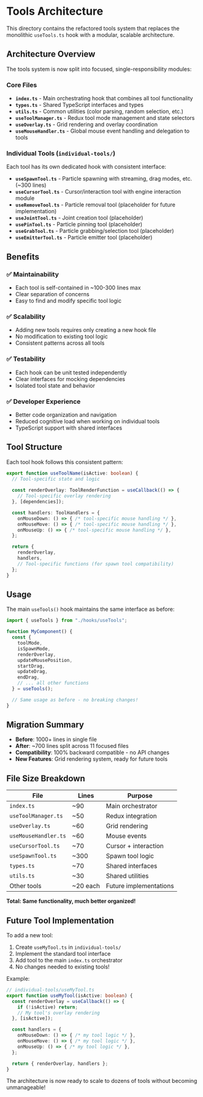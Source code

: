 # Tools Architecture

This directory contains the refactored tools system that replaces the monolithic `useTools.ts` hook with a modular, scalable architecture.

## Architecture Overview

The tools system is now split into focused, single-responsibility modules:

### Core Files

- **`index.ts`** - Main orchestrating hook that combines all tool functionality
- **`types.ts`** - Shared TypeScript interfaces and types
- **`utils.ts`** - Common utilities (color parsing, random selection, etc.)
- **`useToolManager.ts`** - Redux tool mode management and state selectors
- **`useOverlay.ts`** - Grid rendering and overlay coordination
- **`useMouseHandler.ts`** - Global mouse event handling and delegation to tools

### Individual Tools (`individual-tools/`)

Each tool has its own dedicated hook with consistent interface:

- **`useSpawnTool.ts`** - Particle spawning with streaming, drag modes, etc. (~300 lines)
- **`useCursorTool.ts`** - Cursor/interaction tool with engine interaction module
- **`useRemoveTool.ts`** - Particle removal tool (placeholder for future implementation)
- **`useJointTool.ts`** - Joint creation tool (placeholder)
- **`usePinTool.ts`** - Particle pinning tool (placeholder)
- **`useGrabTool.ts`** - Particle grabbing/selection tool (placeholder)
- **`useEmitterTool.ts`** - Particle emitter tool (placeholder)

## Benefits

### ✅ **Maintainability**
- Each tool is self-contained in ~100-300 lines max
- Clear separation of concerns
- Easy to find and modify specific tool logic

### ✅ **Scalability**
- Adding new tools requires only creating a new hook file
- No modification to existing tool logic
- Consistent patterns across all tools

### ✅ **Testability**
- Each hook can be unit tested independently
- Clear interfaces for mocking dependencies
- Isolated tool state and behavior

### ✅ **Developer Experience**
- Better code organization and navigation
- Reduced cognitive load when working on individual tools
- TypeScript support with shared interfaces

## Tool Structure

Each tool hook follows this consistent pattern:

```typescript
export function useToolName(isActive: boolean) {
  // Tool-specific state and logic
  
  const renderOverlay: ToolRenderFunction = useCallback(() => {
    // Tool-specific overlay rendering
  }, [dependencies]);

  const handlers: ToolHandlers = {
    onMouseDown: () => { /* tool-specific mouse handling */ },
    onMouseMove: () => { /* tool-specific mouse handling */ },
    onMouseUp: () => { /* tool-specific mouse handling */ },
  };

  return {
    renderOverlay,
    handlers,
    // Tool-specific functions (for spawn tool compatibility)
  };
}
```

## Usage

The main `useTools()` hook maintains the same interface as before:

```typescript
import { useTools } from "./hooks/useTools";

function MyComponent() {
  const {
    toolMode,
    isSpawnMode,
    renderOverlay,
    updateMousePosition,
    startDrag,
    updateDrag,
    endDrag,
    // ... all other functions
  } = useTools();

  // Same usage as before - no breaking changes!
}
```

## Migration Summary

- **Before**: 1000+ lines in single file
- **After**: ~700 lines split across 11 focused files
- **Compatibility**: 100% backward compatible - no API changes
- **New Features**: Grid rendering system, ready for future tools

## File Size Breakdown

| File | Lines | Purpose |
|------|-------|---------|
| `index.ts` | ~90 | Main orchestrator |
| `useToolManager.ts` | ~50 | Redux integration |
| `useOverlay.ts` | ~60 | Grid rendering |
| `useMouseHandler.ts` | ~60 | Mouse events |
| `useCursorTool.ts` | ~70 | Cursor + interaction |
| `useSpawnTool.ts` | ~300 | Spawn tool logic |
| `types.ts` | ~70 | Shared interfaces |
| `utils.ts` | ~30 | Shared utilities |
| Other tools | ~20 each | Future implementations |

**Total: Same functionality, much better organized!**

## Future Tool Implementation

To add a new tool:

1. Create `useMyTool.ts` in `individual-tools/`
2. Implement the standard tool interface
3. Add tool to the main `index.ts` orchestrator
4. No changes needed to existing tools!

Example:
```typescript
// individual-tools/useMyTool.ts
export function useMyTool(isActive: boolean) {
  const renderOverlay = useCallback(() => {
    if (!isActive) return;
    // My tool's overlay rendering
  }, [isActive]);

  const handlers = {
    onMouseDown: () => { /* my tool logic */ },
    onMouseMove: () => { /* my tool logic */ },
    onMouseUp: () => { /* my tool logic */ },
  };

  return { renderOverlay, handlers };
}
```

The architecture is now ready to scale to dozens of tools without becoming unmanageable!